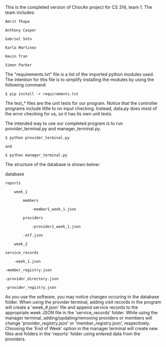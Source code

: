 This is the completed version of ChocAn project for CS 314, team 1.
The team includes:
    
    Amrit Thapa 
    
    Anthony Casper 
    
    Gabriel Soto 
    
    Karla Martinez
    
    Kevin Tran
    
    Simon Parker 


The "requirements.txt" file is a list of the imported python modules used. The intention for this file is to simplify installing the modules by using the following command:
    
    $ pip install -r requirements.txt

The test_* files are the unit tests for our program. Notice that the controller programs include little to no input checking. Instead, data.py does most of the error checking for us, so it has its own unit tests.

The intended way to use our completed program is to run provider_terminal.py and manager_terminal.py.
    
    $ python provider_terminal.py
    
    and
    
    $ python manager_terminal.py

The structure of the database is shown below:

database

    reports

        week_1

            members

                -member1_week_1.json

            providers

                -provider1_week_1.json

            -etf.json

        week_2

    service_records

        -week_1.json

    -member_registry.json

    -provider_directory.json

    -provider_registry.json


As you use the software, you may notice changes occuring in the database folder. 
When using the provider terminal, adding visit records in the program will create a 'week_#.json' file and append service records to the appropriate week JSON file in the 'service_records' folder. 
While using the manager terminal, adding/updating/removing providers or members will change 'provider_registry.json' or 'member_registry.json', respectively. Choosing the 'End of Week' option in the manager terminal will create new files and folders in the 'reports' folder using entered data from the providers. 